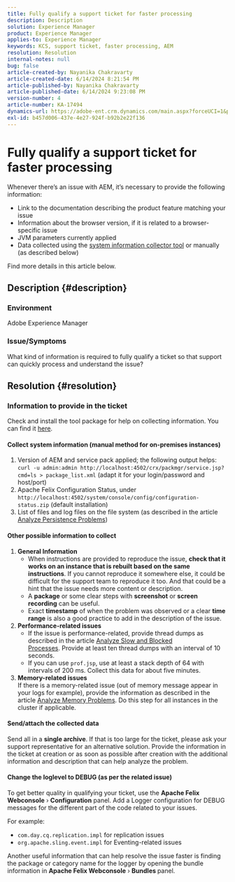 ```yaml
---
title: Fully qualify a support ticket for faster processing
description: Description
solution: Experience Manager
product: Experience Manager
applies-to: Experience Manager
keywords: KCS, support ticket, faster processing, AEM
resolution: Resolution
internal-notes: null
bug: false
article-created-by: Nayanika Chakravarty
article-created-date: 6/14/2024 8:21:54 PM
article-published-by: Nayanika Chakravarty
article-published-date: 6/14/2024 9:23:08 PM
version-number: 4
article-number: KA-17494
dynamics-url: https://adobe-ent.crm.dynamics.com/main.aspx?forceUCI=1&pagetype=entityrecord&etn=knowledgearticle&id=e0841aba-8b2a-ef11-840b-6045bd006704
exl-id: b457d006-437e-4e27-924f-b92b2e22f136
---
```

# Fully qualify a support ticket for faster processing


Whenever there’s an issue with AEM, it’s necessary to provide the following information:

- Link to the documentation describing the product feature matching your issue
- Information about the browser version, if it is related to a browser-specific issue
- JVM parameters currently applied
- Data collected using the [system information collector tool](https://helpx.adobe.com/experience-manager/kb/support-info-collector.html) or manually (as described below)


Find more details in this article below.

## Description {#description}


### <b>Environment</b>

Adobe Experience Manager

### <b>Issue/Symptoms</b>

What kind of information is required to fully qualify a ticket so that support can quickly process and understand the issue?




## Resolution {#resolution}


### <b>Information to provide in the ticket</b>

Check and install the tool package for help on collecting information. You can find it [here](https://helpx.adobe.com/experience-manager/kb/index/tools.html).

#### <b>Collect system information (manual method for on-premises instances)</b>

1. Version of AEM and service pack applied; the following output helps: `curl -u admin:admin http://localhost:4502/crx/packmgr/service.jsp?cmd=ls > package_list.xml` (adapt it for your login/password and host/port)
2. Apache Felix Configuration Status, under `http://localhost:4502/system/console/config/configuration-status.zip` (default installation)
3. List of files and log files on the file system (as described in the article [Analyze Persistence Problems](https://helpx.adobe.com/experience-manager/kb/AnalyzePersistenceProblems.html))


#### <b>Other possible information to collect</b>

1. <b>General Information</b>
    - When instructions are provided to reproduce the issue, <b>check that it works on an instance that is rebuilt based on the same instructions</b>. If you cannot reproduce it somewhere else, it could be difficult for the support team to reproduce it too. And that could be a hint that the issue needs more content or description.
    - A <b>package</b> or some clear steps with <b>screenshot</b> or <b>screen recording</b> can be useful.
    - Exact <b>timestamp</b> of when the problem was observed or a clear <b>time range</b> is also a good practice to add in the description of the issue.
2. <b>Performance-related issues</b>
    - If the issue is performance-related, provide thread dumps as described in the article [Analyze Slow and Blocked Processes](https://helpx.adobe.com/experience-manager/kb/AnalyzeSlowAndBlockedProcesses.html). Provide at least ten thread dumps with an interval of 10 seconds.
    - If you can use `prof.jsp`, use at least a stack depth of 64 with intervals of 200 ms. Collect this data for about five minutes.
3. <b>Memory-related issues</b>    
    If there is a memory-related issue (out of memory message appear in your logs for example), provide the information as described in the article [Analyze Memory Problems](https://experienceleague.adobe.com/docs/experience-cloud-kcs/kbarticles/KA-17482.html?lang=en). Do this step for all instances in the cluster if applicable.


#### <b>Send/attach the collected data</b>

Send all in a <b>single archive</b>. If that is too large for the ticket, please ask your support representative for an alternative solution. Provide the information in the ticket at creation or as soon as possible after creation with the additional information and description that can help analyze the problem.

#### <b>Change the loglevel to DEBUG (as per the related issue)</b>

To get better quality in qualifying your ticket, use the <b>Apache Felix Webconsole</b> › <b>Configuration</b> panel. Add a Logger configuration for DEBUG messages for the different part of the code related to your issues.

For example:

- `com.day.cq.replication.impl` for replication issues
- `org.apache.sling.event.impl` for Eventing-related issues

    


Another useful information that can help resolve the issue faster is finding the package or category name for the logger by opening the bundle information in <b>Apache Felix Webconsole</b> › <b>Bundles </b>panel.
